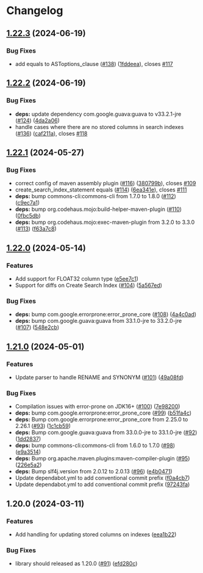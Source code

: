 # Changelog

## [1.22.3](https://github.com/cloudspannerecosystem/spanner-schema-diff-tool/compare/v1.22.2...v1.22.3) (2024-06-19)


### Bug Fixes

* add equals to ASToptions_clause ([#138](https://github.com/cloudspannerecosystem/spanner-schema-diff-tool/issues/138)) ([1fddeea](https://github.com/cloudspannerecosystem/spanner-schema-diff-tool/commit/1fddeeab8b921eb4de73788022288886c6dd39fe)), closes [#117](https://github.com/cloudspannerecosystem/spanner-schema-diff-tool/issues/117)

## [1.22.2](https://github.com/cloudspannerecosystem/spanner-schema-diff-tool/compare/v1.22.1...v1.22.2) (2024-06-19)


### Bug Fixes

* **deps:** update dependency com.google.guava:guava to v33.2.1-jre ([#124](https://github.com/cloudspannerecosystem/spanner-schema-diff-tool/issues/124)) ([4da2a06](https://github.com/cloudspannerecosystem/spanner-schema-diff-tool/commit/4da2a06a0bd458ac725a3faf3974e9a9294f016f))
* handle cases where there are no stored columns in search indexes ([#136](https://github.com/cloudspannerecosystem/spanner-schema-diff-tool/issues/136)) ([caf211a](https://github.com/cloudspannerecosystem/spanner-schema-diff-tool/commit/caf211ac4e869567315da7b9472f5692a316f977)), closes [#118](https://github.com/cloudspannerecosystem/spanner-schema-diff-tool/issues/118)

## [1.22.1](https://github.com/cloudspannerecosystem/spanner-schema-diff-tool/compare/v1.22.0...v1.22.1) (2024-05-27)


### Bug Fixes

* correct config of maven assembly plugin ([#116](https://github.com/cloudspannerecosystem/spanner-schema-diff-tool/issues/116)) ([380799b](https://github.com/cloudspannerecosystem/spanner-schema-diff-tool/commit/380799bb65c7e9f299a3570f831eeb31d01f09eb)), closes [#109](https://github.com/cloudspannerecosystem/spanner-schema-diff-tool/issues/109)
* create_search_index_statement equals ([#114](https://github.com/cloudspannerecosystem/spanner-schema-diff-tool/issues/114)) ([6ea341e](https://github.com/cloudspannerecosystem/spanner-schema-diff-tool/commit/6ea341e0ad24448048835dc0fc0548be811796c2)), closes [#111](https://github.com/cloudspannerecosystem/spanner-schema-diff-tool/issues/111)
* **deps:** bump commons-cli:commons-cli from 1.7.0 to 1.8.0 ([#112](https://github.com/cloudspannerecosystem/spanner-schema-diff-tool/issues/112)) ([c9ec7a1](https://github.com/cloudspannerecosystem/spanner-schema-diff-tool/commit/c9ec7a1fb2f5be59f72c09cb3f8c0dedafaca7ed))
* **deps:** bump org.codehaus.mojo:build-helper-maven-plugin ([#110](https://github.com/cloudspannerecosystem/spanner-schema-diff-tool/issues/110)) ([0fbc5db](https://github.com/cloudspannerecosystem/spanner-schema-diff-tool/commit/0fbc5db72812bf462c1541545aba893d98b58b61))
* **deps:** bump org.codehaus.mojo:exec-maven-plugin from 3.2.0 to 3.3.0 ([#113](https://github.com/cloudspannerecosystem/spanner-schema-diff-tool/issues/113)) ([f63a7c8](https://github.com/cloudspannerecosystem/spanner-schema-diff-tool/commit/f63a7c846fa009c247d814e5d3a85d94edc60ebb))

## [1.22.0](https://github.com/cloudspannerecosystem/spanner-schema-diff-tool/compare/v1.21.0...v1.22.0) (2024-05-14)


### Features

* Add support for FLOAT32 column type ([e5ee7c1](https://github.com/cloudspannerecosystem/spanner-schema-diff-tool/commit/e5ee7c15f5e0b07ad03ea73e3edf1c598d956e75))
* Support for diffs on Create Search Index ([#104](https://github.com/cloudspannerecosystem/spanner-schema-diff-tool/issues/104)) ([5a567ed](https://github.com/cloudspannerecosystem/spanner-schema-diff-tool/commit/5a567ed6abf3f3ba5e0beb33a50d793162c06f28))


### Bug Fixes

* **deps:** bump com.google.errorprone:error_prone_core ([#108](https://github.com/cloudspannerecosystem/spanner-schema-diff-tool/issues/108)) ([4a4c0ad](https://github.com/cloudspannerecosystem/spanner-schema-diff-tool/commit/4a4c0adabc9f0f5994bfa71f8fe3a233fd563f5f))
* **deps:** bump com.google.guava:guava from 33.1.0-jre to 33.2.0-jre ([#107](https://github.com/cloudspannerecosystem/spanner-schema-diff-tool/issues/107)) ([548e2cb](https://github.com/cloudspannerecosystem/spanner-schema-diff-tool/commit/548e2cb5552f4a7f0d7a1ec00d8493dd972c0347))

## [1.21.0](https://github.com/cloudspannerecosystem/spanner-schema-diff-tool/compare/v1.20.0...v1.21.0) (2024-05-01)


### Features

* Update parser to handle RENAME and SYNONYM ([#101](https://github.com/cloudspannerecosystem/spanner-schema-diff-tool/issues/101)) ([49a08fd](https://github.com/cloudspannerecosystem/spanner-schema-diff-tool/commit/49a08fda9f2359027256c345708c6e7819cc7607))


### Bug Fixes

* Compilation issues with error-prone on JDK16+ ([#100](https://github.com/cloudspannerecosystem/spanner-schema-diff-tool/issues/100)) ([7e98200](https://github.com/cloudspannerecosystem/spanner-schema-diff-tool/commit/7e9820066cd2478ac73a348483c952c99780b3c3))
* **deps:** bump com.google.errorprone:error_prone_core ([#99](https://github.com/cloudspannerecosystem/spanner-schema-diff-tool/issues/99)) ([b51fa4c](https://github.com/cloudspannerecosystem/spanner-schema-diff-tool/commit/b51fa4c613e95049b32ca63233d1438abe4ab030))
* **deps:** Bump com.google.errorprone:error_prone_core from 2.25.0 to 2.26.1 ([#93](https://github.com/cloudspannerecosystem/spanner-schema-diff-tool/issues/93)) ([1c1cb59](https://github.com/cloudspannerecosystem/spanner-schema-diff-tool/commit/1c1cb59b489391e82b764f7a29c519a9c492cde3))
* **deps:** Bump com.google.guava:guava from 33.0.0-jre to 33.1.0-jre ([#92](https://github.com/cloudspannerecosystem/spanner-schema-diff-tool/issues/92)) ([1dd2837](https://github.com/cloudspannerecosystem/spanner-schema-diff-tool/commit/1dd2837b69534fc4d94af8cdafac2ca53035563d))
* **deps:** bump commons-cli:commons-cli from 1.6.0 to 1.7.0 ([#98](https://github.com/cloudspannerecosystem/spanner-schema-diff-tool/issues/98)) ([e9a3514](https://github.com/cloudspannerecosystem/spanner-schema-diff-tool/commit/e9a35148362fbf380909f3e69d750185809b2c92))
* **deps:** Bump org.apache.maven.plugins:maven-compiler-plugin ([#95](https://github.com/cloudspannerecosystem/spanner-schema-diff-tool/issues/95)) ([226e5a2](https://github.com/cloudspannerecosystem/spanner-schema-diff-tool/commit/226e5a2880a736339b9080690190bbfed8daa4da))
* **deps:** Bump slf4j.version from 2.0.12 to 2.0.13 ([#96](https://github.com/cloudspannerecosystem/spanner-schema-diff-tool/issues/96)) ([e4b0471](https://github.com/cloudspannerecosystem/spanner-schema-diff-tool/commit/e4b047185df82452a999c32e62d135084fa75b0c))
* Update dependabot.yml to add conventional commit prefix ([f0a4cb7](https://github.com/cloudspannerecosystem/spanner-schema-diff-tool/commit/f0a4cb77f81ece7cef76cdc4fc3b8c85115c76d8))
* Update dependabot.yml to add conventional commit prefix ([97243fa](https://github.com/cloudspannerecosystem/spanner-schema-diff-tool/commit/97243fa3952f344231ad30dff15ba14af8dc40b3))

## 1.20.0 (2024-03-11)


### Features

* Add handling for updating stored columns on indexes ([eea1b22](https://github.com/cloudspannerecosystem/spanner-schema-diff-tool/commit/eea1b222f1532b942c2b31b1377d4eba090e5c86))


### Bug Fixes

* library should released as 1.20.0 ([#91](https://github.com/cloudspannerecosystem/spanner-schema-diff-tool/issues/91)) ([efd280c](https://github.com/cloudspannerecosystem/spanner-schema-diff-tool/commit/efd280cc64d217443d8a19660aec8677339da65e))
